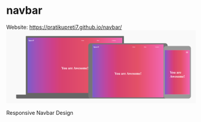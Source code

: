 # navbar
Website: https://pratikupreti7.github.io/navbar/
![](website.PNG)

Responsive Navbar Design
